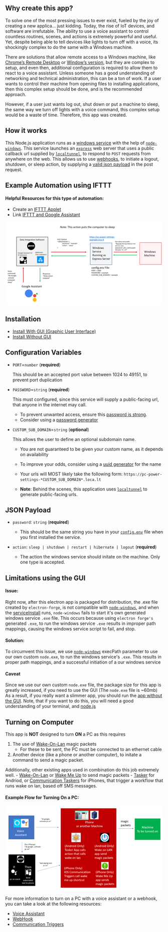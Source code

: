 ## Why create this app?

To solve one of the most pressing issues to ever exist, fueled by the joy of creating a new applica... just kidding. Today, the rise of IoT devices, and software are irrefutable. The ability to use a voice assistant to control countless routines, scenes, and actions is extremely powerful and useful. Yet, despite being able to tell devices like lights to turn off with a voice, its shockingly complex to do the same with a Windows machine.

There are solutions that allow remote access to a Windows machine, like [Chrome’s Remote Desktop](https://remotedesktop.google.com) or [Window’s version](https://support.microsoft.com/en-us/windows/how-to-use-remote-desktop-5fe128d5-8fb1-7a23-3b8a-41e636865e8c), but they are complex to setup, and even then, additional configuration is required to allow them to react to a voice assistant. Unless someone has a good understanding of networking and technical administration, this can be a ton of work. If a user wants to control their machine from opening files to installing applications, then this complex setup should be done, and is the recommended approach.

However, if a user just wants log out, shut down or put a machine to sleep, the same way we turn off lights with a voice command, this complex setup would be a waste of time. Therefore, this app was created.

## How it works

This Node.js application runs as a [windows service](https://docs.microsoft.com/en-us/dotnet/framework/windows-services/introduction-to-windows-service-applications) with the help of [`node-windows`](https://www.npmjs.com/package/node-windows). This service launches an [`express`](https://expressjs.com) web server that uses a public callback url supplied by [`localtunnel`](https://github.com/localtunnel/localtunnel), to respond to `POST` requests from anywhere on the web. This allows us to use [webhooks](https://en.wikipedia.org/wiki/Webhook), to initiate a logout, shutdown, or sleep action, by supplying a [valid json payload](#json-payload) in the post request.

## Example Automation using IFTTT

#### Helpful Resources for this type of automation:

- Create an [IFTTT Applet](https://help.ifttt.com/hc/en-us/articles/115010361348-What-is-an-Applet-)
- Link [IFTTT and Google Assistant](https://support.google.com/googlenest/answer/7194656?hl=en&co=GENIE.Platform%3DDesktop&oco=1)

![Example Automation](./window_power_control_sleep_action.png)

## Installation

- [Install With GUI (Graphic User Interface)](./installWithGui/README.md)
- [Install Without GUI](./installWithoutGui/README.md)

## Configuration Variables

- `PORT`=`number` (**required**)

  This should be an accepted port value between 1024 to 49151, to prevent port duplication

- `PASSWORD`=`string` (**required**)

  This must configured, since this service will supply a public-facing url, that anyone in the internet may call.

  - To prevent unwanted access, ensure this [password is strong](https://support.microsoft.com/en-us/windows/create-and-use-strong-passwords-c5cebb49-8c53-4f5e-2bc4-fe357ca048eb).
  - Consider using a [password generator](https://www.lastpass.com/features/password-generator-a#generatorTool)

- `CUSTOM_SUB_DOMAIN`=`string` (**optional**)

  This allows the user to define an optional subdomain name.

  - You are not guaranteed to be given your custom name, as it depends on availability

  - To improve your odds, consider using a [uuid generator](https://www.uuidgenerator.net) for the name

  - Your urls will MOST likely take the following form: `https://pc-power-settings-*CUSTOM_SUB_DOMAIN*.loca.lt`

  - **Note**: Behind the scenes, this application uses [`localtunnel`](https://github.com/localtunnel/localtunnel) to generate public-facing urls.

## JSON Payload

- `password`: `string` (**required**)

  - This should be the same string you have in your [`config.env`](#configuration-variables) file when you first installed the service.

- `action`: `sleep | shutdown | restart | hibernate | logout` (**required**)
  - The action the windows service should initate on the machine. Only one type is accepted.

## Limitations using the GUI

#### Issue:

Right now, after this electron app is packaged for distribution, the .exe file created by `electron-forge`, is not compatible with [`node-windows`](https://www.npmjs.com/package/node-windows), and when the [serviceInstall]("./service_app/serviceInstall.js) runs, `node-windows` fails to start it's own generated windows service `.exe` file. This occurs because using `electron forge's` generated `.exe`, to run the windows service `.exe` results in improper path mappings, causing the windows service script to fail, and stop.

#### Solution:

To circumvent this issue, we use [`node-windows`](https://www.npmjs.com/package/node-windows) execPath parameter to use our own custom `node.exe`, to run the windows service's `.exe`. This results in proper path mappings, and a successful initiation of a our windows service

#### Caveat

Since we use our own custom `node.exe` file, the package size for this app is greatly increased, if you need to use the GUI (The `node.exe` file is ~60mb) As a result, if you really want a slimmer app, you should run the [app without the GUI](./installWithoutGui/README.md). Note, that if you want to do this, you will need a good understanding of your terminal, and [node.js](https://nodejs.org/en/)

## Turning on Computer

This app is **NOT** designed to turn **ON** a PC as this requires

1. The use of [Wake-On-Lan](https://en.wikipedia.org/wiki/Wake-on-LAN) magic packets
   - For these to be sent, the PC must be connected to an ethernet cable
2. Another device (like a phone or another computer), to initate a command to send a magic packet.

Additionally, other existing apps used in combination do this job extremely well.
    -  [Wake-On-Lan](https://play.google.com/store/apps/details?id=co.uk.mrwebb.wakeonlan&hl=en_US&gl=US) or [Wake Me Up](https://apps.apple.com/us/app/wake-me-up-wake-on-lan/id1465416032) to send magic packets
    -  [Tasker](https://play.google.com/store/apps/details?id=net.dinglisch.android.taskerm&hl=en_US&gl=US) for Andriod, or [Communication Taskers](https://support.apple.com/guide/shortcuts/communication-triggers-apdd711f9dff/ios) for iPhones, that trigger a workflow that runs wake on lan, based off SMS messages.

#### Example Flow for Turning On a PC:

![Example Automation for Turning on Computer](./example_turn_on_computer.png)

For more information to turn on a PC with a voice assistant or a webhook, you can take a look at the following resources:

- [Voice Assistant](https://vishalvinjapuri.wordpress.com/2017/04/10/turning-on-your-computer-with-voice-alexa-and-ifttt/)
- [WebHook](https://medium.com/@pupdad/how-to-use-your-assistant-to-turn-on-your-pc-mac-the-right-way-2722add315df)
- [Communication Triggers](https://support.apple.com/guide/shortcuts/communication-triggers-apdd711f9dff/ios)